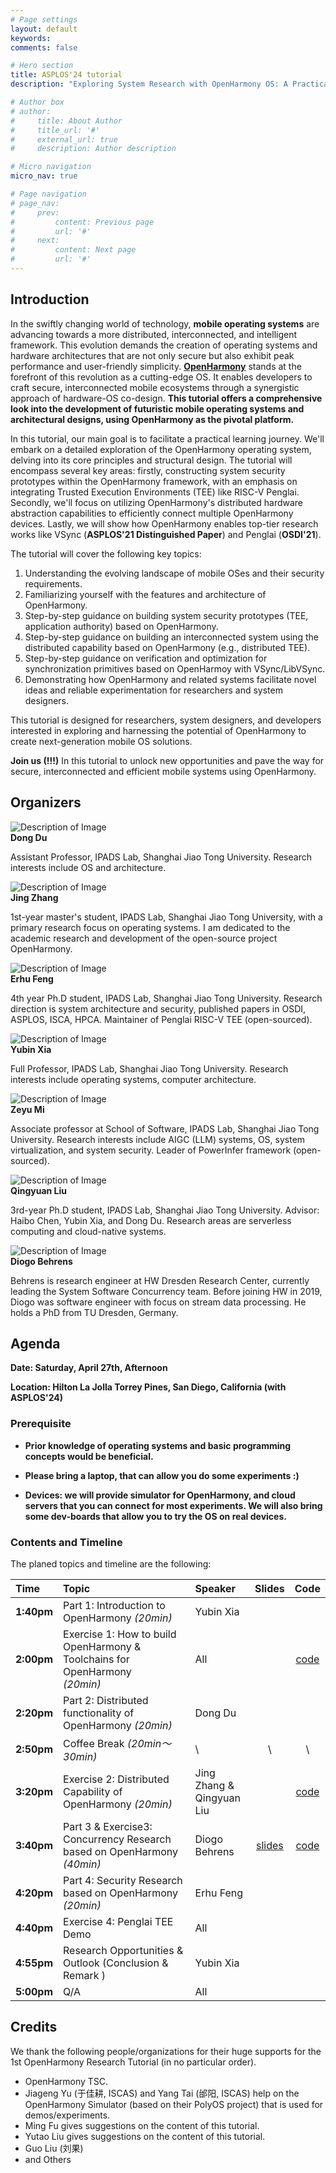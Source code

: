 ```yaml
---
# Page settings
layout: default
keywords:
comments: false

# Hero section
title: ASPLOS'24 tutorial
description: "Exploring System Research with OpenHarmony OS: A Practical Tutorial"

# Author box
# author:
#     title: About Author
#     title_url: '#'
#     external_url: true
#     description: Author description

# Micro navigation
micro_nav: true

# Page navigation
# page_nav:
#     prev:
#         content: Previous page
#         url: '#'
#     next:
#         content: Next page
#         url: '#'
---
```


## Introduction

In the swiftly changing world of technology, **mobile operating systems** are advancing towards a more distributed, interconnected, and intelligent framework. This evolution demands the creation of operating systems and hardware architectures that are not only secure but also exhibit peak performance and user-friendly simplicity.
**[OpenHarmony](https://openharmony.cn/)** stands at the forefront of this revolution as a cutting-edge OS.
It enables developers to craft secure, interconnected mobile ecosystems through a synergistic approach of hardware-OS co-design.
**This tutorial offers a comprehensive look into the development of futuristic mobile operating systems and architectural designs, using OpenHarmony as the pivotal platform.**

In this tutorial, our main goal is to facilitate a practical learning journey. We'll embark on a detailed exploration of the OpenHarmony operating system, delving into its core principles and structural design. The tutorial will encompass several key areas: firstly, constructing system security prototypes within the OpenHarmony framework, with an emphasis on integrating Trusted Execution Environments (TEE) like RISC-V Penglai. Secondly, we'll focus on utilizing OpenHarmony's distributed hardware abstraction capabilities to efficiently connect multiple OpenHarmony devices.
Lastly, we will show how OpenHarmony enables top-tier research works like VSync (**ASPLOS'21 Distinguished Paper**) and Penglai (**OSDI'21**).

The tutorial will cover the following key topics:

1. Understanding the evolving landscape of mobile OSes and their security requirements.
2. Familiarizing yourself with the features and architecture of OpenHarmony.
3. Step-by-step guidance on building system security prototypes (TEE, application authority) based on OpenHarmony.
4. Step-by-step guidance on building an interconnected system using the distributed capability based on OpenHarmony (e.g., distributed TEE).
5. Step-by-step guidance on verification and optimization for synchronization primitives based on OpenHarmoy with VSync/LibVSync.
6. Demonstrating how OpenHarmony and related systems facilitate novel ideas and reliable experimentation for researchers and system designers.

This tutorial is designed for researchers, system designers, and developers interested in exploring and harnessing the potential of OpenHarmony to create next-generation mobile OS solutions.



<div class="callout callout--warning">
    <p><strong>Join us (!!!)</strong> In this tutorial to unlock new opportunities and pave the way for secure, interconnected and efficient mobile systems using OpenHarmony. </p>
</div>

## Organizers

<!-- * **Dong Du**, Assistant Professor, Shanghai Jiao Tong University, dd_nirvana@sjtu.edu.cn
* **Jing Zhang**, Master student, Shanghai Jiao Tong University
* **Erhu Feng**, Ph.D student, Shanghai Jiao Tong University
* **Yubin Xia**, Full Professor, Shanghai Jiao Tong University
* **Zeyu Mi**, Associate Professor, Shanghai Jiao Tong University
* **Qingyuan Liu**, Ph.D student, Shanghai Jiao Tong University -->

<div class="media-left media-left--tutorial">
  <div class="media-left__image">
    <img src="/imgs/dongdu-2024-1400.webp" alt="Description of Image">
  </div>
  <div class="media-left__content">
    <strong>Dong Du</strong>
    <p>Assistant Professor, IPADS Lab, Shanghai Jiao Tong University. Research interests include OS and architecture.</p>
  </div>
</div>

<div class="media-left media-left--tutorial">
  <div class="media-left__image">
    <img src="/imgs/jing_zhang.jpg" alt="Description of Image">
  </div>
  <div class="media-left__content">
    <strong>Jing Zhang</strong>
    <p>1st-year master's student, IPADS Lab, Shanghai Jiao Tong University, with a primary research focus on operating systems. I am dedicated to the academic research and development of the open-source project OpenHarmony.</p>
  </div>
</div>

<div class="media-left media-left--tutorial">
  <div class="media-left__image">
    <img src="/imgs/erhu_feng.jpg" alt="Description of Image">
  </div>
  <div class="media-left__content">
    <strong>Erhu Feng</strong>
    <p> 4th year Ph.D student, IPADS Lab, Shanghai Jiao Tong University. Research direction is system architecture and security, published papers in OSDI, ASPLOS, ISCA, HPCA. Maintainer of Penglai RISC-V TEE (open-sourced).
</p>
  </div>
</div>

<div class="media-left media-left--tutorial">
  <div class="media-left__image">
    <!-- <img src="/imgs/xiayubin-new.jpg" alt="Description of Image"> -->
    <img src="/imgs/xiayubin.png" alt="Description of Image">
  </div>
  <div class="media-left__content">
    <strong>Yubin Xia</strong>
    <p>Full Professor, IPADS Lab, Shanghai Jiao Tong University. Research interests include operating systems, computer architecture.
</p>
  </div>
</div>

<div class="media-left media-left--tutorial">
  <div class="media-left__image">
    <img src="/imgs/zeyumi.jpg" alt="Description of Image">
  </div>
  <div class="media-left__content">
    <strong>Zeyu Mi</strong>
    <p>Associate professor at School of Software, IPADS Lab, Shanghai Jiao Tong University. Research interests include AIGC (LLM) systems, OS, system virtualization, and system security. Leader of PowerInfer framework (open-sourced).
</p>
  </div>
</div>

<div class="media-left media-left--tutorial">
  <div class="media-left__image">
    <img src="/imgs/qingyuan_liu.jpg" alt="Description of Image">
  </div>
  <div class="media-left__content">
    <strong>Qingyuan Liu</strong>
    <p>3rd-year Ph.D student, IPADS Lab, Shanghai Jiao Tong University. Advisor: Haibo Chen, Yubin Xia, and Dong Du. Research areas are serverless computing and cloud-native systems.</p>
  </div>
</div>

<div class="media-left media-left--tutorial">
  <div class="media-left__image">
    <img src="/imgs/diogo-behrens-602fbb95.jpg" alt="Description of Image">
  </div>
  <div class="media-left__content">
    <strong>Diogo Behrens</strong>
    <p>Behrens is research engineer at HW Dresden Research Center, currently leading the System Software Concurrency team. Before joining HW in 2019, Diogo was software engineer with focus on stream data processing. He holds a PhD from TU Dresden, Germany.</p>
  </div>
</div>

## Agenda

**Date: Saturday, April 27th, Afternoon**

**Location: Hilton La Jolla Torrey Pines, San Diego, California (with ASPLOS'24)**

### Prerequisite

- **Prior knowledge of operating systems and basic programming concepts would be beneficial.**

- **Please bring a laptop, that can allow you do some experiments :)**

- **Devices: we will provide simulator for OpenHarmony, and cloud servers that you can connect for most experiments. We will also bring some dev-boards that allow you to try the OS on real devices.**

### Contents and Timeline

The planed topics and timeline are the following:

| Time   | Topic                                                        | Speaker              | Slides | Code |
|:-------|:-------------------------------------------------------------|:---------------------|:-----------:|:------:|
| **1:40pm** | Part 1: Introduction to OpenHarmony *(20min)*             | Yubin Xia            |             |        |
| **2:00pm** | Exercise 1: How to build OpenHarmony & Toolchains for OpenHarmony<br />*(20min)* | All |             | [code](https://github.com/openharmony-research/helloworld-demo) |
| **2:20pm** | Part 2: Distributed functionality of OpenHarmony *(20min)*  | Dong Du              |             |        |
| **2:50pm** | Coffee Break *(20min～30min)*                                | \ | \ | \ |
| **3:20pm** | Exercise 2: Distributed Capability of OpenHarmony *(20min)* | Jing Zhang & <br />Qingyuan Liu |       | [code](https://github.com/openharmony-research/distributedcalc-demo) |
| **3:40pm** | Part 3 & Exercise3: Concurrency Research based on OpenHarmony *(40min)* | Diogo Behrens| [slides](https://github.com/open-s4c/demo-asplos24) | [code](https://github.com/open-s4c/demo-asplos24) |
| **4:20pm** | Part 4: Security Research based on OpenHarmony *(20min)*                   | Erhu Feng            |             |        |
| **4:40pm** | Exercise 4: Penglai TEE Demo                          | All                  |             |        |
| **4:55pm** | Research Opportunities & Outlook (Conclusion & Remark )      | Yubin Xia            |             |        |
| **5:00pm** | Q/A                                                          | All                  |             |        |

## Credits

We thank the following people/organizations for their huge supports for the 1st OpenHarmony Research Tutorial (in no particular order).

* OpenHarmony TSC.
* Jiageng Yu (于佳耕, ISCAS) and Yang Tai (邰阳, ISCAS) help on the OpenHarmony Simulator (based on their PolyOS project) that is used for demos/experiments.
* Ming Fu gives suggestions on the content of this tutorial.
* Yutao Liu gives suggestions on the content of this tutorial.
* Guo Liu (刘果)
* and Others
